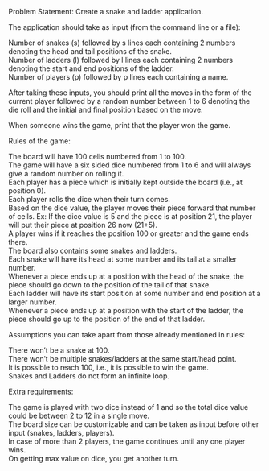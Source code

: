 Problem Statement: Create a snake and ladder application. 

The application should take as input (from the command line or a file):

Number of snakes (s) followed by s lines each containing 2 numbers denoting the head and tail positions of the snake.  
Number of ladders (l) followed by l lines each containing 2 numbers denoting the start and end positions of the ladder.  
Number of players (p) followed by p lines each containing a name.

After taking these inputs, you should print all the moves in the form of the current player followed by a random number between 1 to 6 denoting the die roll and 
the initial and final position based on the move.

When someone wins the game, print that the player won the game.

Rules of the game:

The board will have 100 cells numbered from 1 to 100.  
The game will have a six sided dice numbered from 1 to 6 and will always give a random number on rolling it.  
Each player has a piece which is initially kept outside the board (i.e., at position 0).  
Each player rolls the dice when their turn comes.  
Based on the dice value, the player moves their piece forward that number of cells. Ex: If the dice value is 5 and the piece is at position 21, the player will 
put their piece at position 26 now (21+5).  
A player wins if it reaches the position 100 or greater and the game ends there.  
The board also contains some snakes and ladders.  
Each snake will have its head at some number and its tail at a smaller number.  
Whenever a piece ends up at a position with the head of the snake, the piece should go down to the position of the tail of that snake.  
Each ladder will have its start position at some number and end position at a larger number.  
Whenever a piece ends up at a position with the start of the ladder, the piece should go up to the position of the end of that ladder.  

Assumptions you can take apart from those already mentioned in rules:  

There won’t be a snake at 100.  
There won’t be multiple snakes/ladders at the same start/head point.  
It is possible to reach 100, i.e., it is possible to win the game.  
Snakes and Ladders do not form an infinite loop.  


Extra requirements:  

The game is played with two dice instead of 1 and so the total dice value could be between 2 to 12 in a single move.  
The board size can be customizable and can be taken as input before other input (snakes, ladders, players).  
In case of more than 2 players, the game continues until any one player wins.  
On getting max value on dice, you get another turn.  

